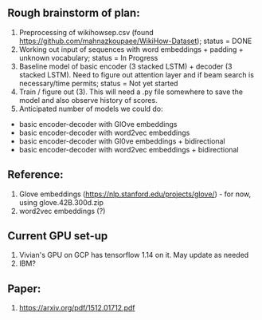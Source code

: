 ## Rough brainstorm of plan: 

1. Preprocessing of wikihowsep.csv (found https://github.com/mahnazkoupaee/WikiHow-Dataset); status = DONE 
2. Working out input of sequences with word embeddings + padding + unknown vocabulary; status = In Progress
3. Baseline model of basic encoder (3 stacked LSTM) + decoder (3 stacked LSTM). Need to figure out attention layer and if beam search is necessary/time permits; status = Not yet started 
4. Train / figure out (3). This will need a .py file somewhere to save the model and also observe history of scores. 
5. Anticipated number of models we could do: 
* basic encoder-decoder with GlOve embeddings
* basic encoder-decoder with word2vec embeddings 
* basic encoder-decoder with Gl0ve embeddings + bidirectional 
* basic encoder-decoder with word2vec embeddings + bidirectional 

## Reference: 
1. Glove embeddings (https://nlp.stanford.edu/projects/glove/) - for now, using glove.42B.300d.zip
2. word2vec embeddings (?) 

## Current GPU set-up 
1. Vivian's GPU on GCP has tensorflow 1.14 on it. May update as needed 
2. IBM? 

## Paper: 
1. https://arxiv.org/pdf/1512.01712.pdf